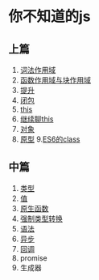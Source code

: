 # 你不知道的js
## 上篇
1. [词法作用域](https://github.com/lyllovelemon/algorithm-js/blob/master/unknown-js/files/1.md)
2. [函数作用域与块作用域](https://github.com/lyllovelemon/algorithm-js/blob/master/unknown-js/files/2.md)
3. [提升](https://github.com/lyllovelemon/algorithm-js/blob/master/unknown-js/files/3.md)
4. [闭包](https://github.com/lyllovelemon/algorithm-js/blob/master/unknown-js/files/4.md)
5. [this](https://github.com/lyllovelemon/algorithm-js/blob/master/unknown-js/files/5.md)
6. [继续聊this](https://github.com/lyllovelemon/algorithm-js/blob/master/unknown-js/files/6.md)
7. [对象](https://github.com/lyllovelemon/algorithm-js/blob/master/unknown-js/files/7.md)
8. [原型](https://github.com/lyllovelemon/algorithm-js/blob/master/unknown-js/files/8.md)
9.[ES6的class](https://github.com/lyllovelemon/algorithm-js/blob/master/unknown-js/files/9.md)

## 中篇
1. [类型](https://github.com/lyllovelemon/algorithm-js/blob/master/unknown-js/middle/1.md)
2. [值](https://github.com/lyllovelemon/algorithm-js/blob/master/unknown-js/middle/2.md)
3. [原生函数](https://github.com/lyllovelemon/algorithm-js/blob/master/unknown-js/middle/3.md)
4. [强制类型转换](https://github.com/lyllovelemon/algorithm-js/blob/master/unknown-js/middle/4.md)
5. [语法]()
6. [异步](https://github.com/lyllovelemon/algorithm-js/blob/master/unknown-js/middle/6.md)
7. [回调](https://github.com/lyllovelemon/algorithm-js/blob/master/unknown-js/middle/7.md)
8. promise
9. 生成器